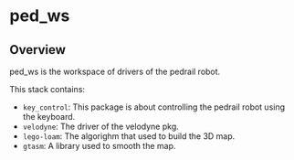 ped_ws
===================================

Overview
-----------------------------------

ped_ws is the workspace of drivers of the pedrail robot.

This stack contains:
* `key_control`: This package is about controlling the pedrail robot using the keyboard.
* `velodyne`: The driver of the velodyne pkg.
* `lego-loam`: The algorighm that used to build the 3D map.
* `gtasm`: A library used to smooth the map.